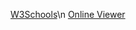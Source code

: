 [W3Schools](https://www.w3schools.com/html/tryit.asp?filename=tryhtml_intro)\n
[Online Viewer](https://html.onlineviewer.net/)
